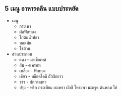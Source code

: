 ## 5 เมนู อาหารคลีน แบบประหยัด
- เมนู
	- กระเพา
	- ผัดฟักทอง
	- ไก่ต้มน้ำปลา
	- ทอดมัน
	- ไข่ม้วน
- ส่วนประกอบ
	- แดง - มะเขือเทศ
	- ส้ม --แครอท
	- เหลือง - ฟักทอง
	- เขียว - บล็อคโคลี ถั่วฝักยาว
	- ขาว - ผักกาดขาว
	- ปรุง - พริก กระเทียม กะเพรา ผักชี โหระพา มะกรูด ต้นหอม ไข่